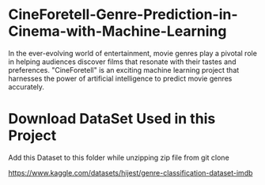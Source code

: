 # CineForetell-Genre-Prediction-in-Cinema-with-Machine-Learning
In the ever-evolving world of entertainment, movie genres play a pivotal role in helping audiences discover films that resonate with their tastes and preferences. "CineForetell" is an exciting machine learning project that harnesses the power of artificial intelligence to predict movie genres accurately.

# Download DataSet Used in this Project

Add this Dataset to this folder while unzipping zip file from git clone

https://www.kaggle.com/datasets/hijest/genre-classification-dataset-imdb
